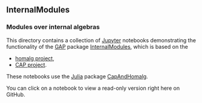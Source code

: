 ## InternalModules

### Modules over internal algebras

This directory contains a collection of
[Jupyter](https://jupyter.org/) notebooks demonstrating the
functionality of the [GAP](https://www.gap-system.org/) package
[InternalModules](https://homalg-project.github.io/pkg/InternalModules),
which is based on the

* [homalg project](https://homalg-project.github.io/prj/homalg_project),
* [CAP project](https://homalg-project.github.io/prj/CAP_project).

These notebooks use the [Julia](https://julialang.org/) package
[CapAndHomalg](https://github.com/homalg-project/CapAndHomalg.jl).

You can click on a notebook to view a read-only version right here on GitHub.
